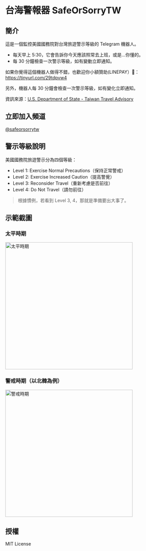 # 台海警報器 SafeOrSorryTW

## 簡介
這是一個監控美國國務院對台灣旅遊警示等級的 Telegram 機器人。

- 每天早上 5:30，它會告訴你今天應該照常去上班，或是...你懂的。
- 每 30 分鐘檢查一次警示等級，如有變動立即通知。

如果你覺得這個機器人做得不錯，也歡迎你小額贊助(LINEPAY）🧎：https://tinyurl.com/29tdpvw4

另外，機器人每 30 分鐘會檢查一次警示等級，如有變化立即通知。

資訊來源：[U.S. Department of State - Taiwan Travel Advisory](https://travel.state.gov/content/travel/en/traveladvisories/traveladvisories/taiwan-travel-advisory.html)

## 立即加入頻道
[@safeorsorrytw](https://t.me/safeorsorrytw)

## 警示等級說明
美國國務院旅遊警示分為四個等級：

- Level 1: Exercise Normal Precautions（保持正常警戒）
- Level 2: Exercise Increased Caution（提高警覺）
- Level 3: Reconsider Travel（重新考慮是否前往）
- Level 4: Do Not Travel（請勿前往）

>根據慣例，若看到 Level 3, 4，那就是準備要出大事了。

## 示範截圖

### 太平時期
<img src="img/safe_time.jpg" width="400" alt="太平時期">

### 警戒時期（以北韓為例）
<img src="img/sorry_time.jpg" width="400" alt="警戒時期">

## 授權
MIT License

